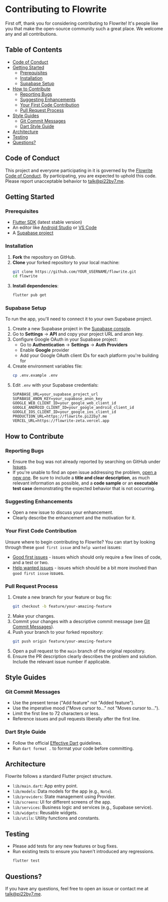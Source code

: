 # Contributing to Flowrite

First off, thank you for considering contributing to Flowrite! It's people like you that make the open-source community such a great place. We welcome any and all contributions.

## Table of Contents

- [Code of Conduct](#code-of-conduct)
- [Getting Started](#getting-started)
  - [Prerequisites](#prerequisites)
  - [Installation](#installation)
  - [Supabase Setup](#supabase-setup)
- [How to Contribute](#how-to-contribute)
  - [Reporting Bugs](#reporting-bugs)
  - [Suggesting Enhancements](#suggesting-enhancements)
  - [Your First Code Contribution](#your-first-code-contribution)
  - [Pull Request Process](#pull-request-process)
- [Style Guides](#style-guides)
  - [Git Commit Messages](#git-commit-messages)
  - [Dart Style Guide](#dart-style-guide)
- [Architecture](#architecture)
- [Testing](#testing)
- [Questions?](#questions)

## Code of Conduct

This project and everyone participating in it is governed by the [Flowrite Code of Conduct](CODE_OF_CONDUCT.md). By participating, you are expected to uphold this code. Please report unacceptable behavior to [talk@pi22by7.me](mailto:talk@pi22by7.me).

## Getting Started

### Prerequisites

- [Flutter SDK](https://flutter.dev/docs/get-started/install) (latest stable version)
- An editor like [Android Studio](https://developer.android.com/studio) or [VS Code](https://code.visualstudio.com/)
- A [Supabase project](https://supabase.com/docs/guides/getting-started)

### Installation

1.  **Fork** the repository on GitHub.
2.  **Clone** your forked repository to your local machine:
    ```sh
    git clone https://github.com/YOUR_USERNAME/flowrite.git
    cd flowrite
    ```
3.  **Install dependencies**:
    ```sh
    flutter pub get
    ```

### Supabase Setup

To run the app, you'll need to connect it to your own Supabase project.

1.  Create a new Supabase project in the [Supabase console](https://supabase.com/dashboard).
2.  Go to **Settings** → **API** and copy your project URL and anon key.
3.  Configure Google OAuth in your Supabase project:
    - Go to **Authentication** → **Settings** → **Auth Providers**
    - Enable **Google** provider
    - Add your Google OAuth client IDs for each platform you're building for
4.  Create environment variables file:
    ```bash
    cp .env.example .env
    ```
5.  Edit `.env` with your Supabase credentials:
    ```env
    SUPABASE_URL=your_supabase_project_url
    SUPABASE_ANON_KEY=your_supabase_anon_key
    GOOGLE_WEB_CLIENT_ID=your_google_web_client_id
    GOOGLE_ANDROID_CLIENT_ID=your_google_android_client_id
    GOOGLE_IOS_CLIENT_ID=your_google_ios_client_id
    PRODUCTION_URL=https://flowrite.pi22by7.me
    VERCEL_URL=https://flowrite-zeta.vercel.app
    ```

## How to Contribute

### Reporting Bugs

- Ensure the bug was not already reported by searching on GitHub under [Issues](https://github.com/pi22by7/flowrite/issues).
- If you're unable to find an open issue addressing the problem, [open a new one](https://github.com/pi22by7/flowrite/issues/new). Be sure to include a **title and clear description**, as much relevant information as possible, and a **code sample** or an **executable test case** demonstrating the expected behavior that is not occurring.

### Suggesting Enhancements

- Open a new issue to discuss your enhancement.
- Clearly describe the enhancement and the motivation for it.

### Your First Code Contribution

Unsure where to begin contributing to Flowrite? You can start by looking through these `good first issue` and `help wanted` issues:

- [Good first issues](https://github.com/pi22by7/flowrite/labels/good%20first%20issue) - issues which should only require a few lines of code, and a test or two.
- [Help wanted issues](https://github.com/pi22by7/flowrite/labels/help%20wanted) - issues which should be a bit more involved than `good first issue` issues.

### Pull Request Process

1.  Create a new branch for your feature or bug fix:
    ```sh
    git checkout -b feature/your-amazing-feature
    ```
2.  Make your changes.
3.  Commit your changes with a descriptive commit message (see [Git Commit Messages](#git-commit-messages)).
4.  Push your branch to your forked repository:
    ```sh
    git push origin feature/your-amazing-feature
    ```
5.  Open a pull request to the `main` branch of the original repository.
6.  Ensure the PR description clearly describes the problem and solution. Include the relevant issue number if applicable.

## Style Guides

### Git Commit Messages

- Use the present tense ("Add feature" not "Added feature").
- Use the imperative mood ("Move cursor to..." not "Moves cursor to...").
- Limit the first line to 72 characters or less.
- Reference issues and pull requests liberally after the first line.

### Dart Style Guide

- Follow the official [Effective Dart](https://dart.dev/guides/language/effective-dart) guidelines.
- Run `dart format .` to format your code before committing.

## Architecture

Flowrite follows a standard Flutter project structure.

- `lib/main.dart`: App entry point.
- `lib/models`: Data models for the app (e.g., `Note`).
- `lib/providers`: State management using Provider.
- `lib/screens`: UI for different screens of the app.
- `lib/services`: Business logic and services (e.g., Supabase service).
- `lib/widgets`: Reusable widgets.
- `lib/utils`: Utility functions and constants.

## Testing

- Please add tests for any new features or bug fixes.
- Run existing tests to ensure you haven't introduced any regressions.
  ```sh
  flutter test
  ```

## Questions?

If you have any questions, feel free to open an issue or contact me at [talk@pi22by7.me](mailto:talk@pi22by7.me).

